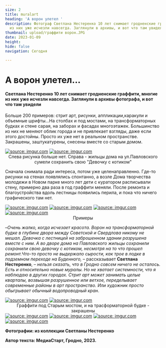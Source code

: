 ```yaml
---
size: 2
title: muralart
heading: 'А ворон улетел '
description: Фотограф Светлана Нестеренко 10 лет снимает гродненские граффити, многие
  из них уже исчезли навсегда. Заглянули в архивы, и вот что там увидели
thumbnail: upload/граффити ворон.JPG
date: 2023-01-09
height: 
hide: false
navigation: Сегодня

---
```

# **А ворон улетел**...

#### Светлана Нестеренко 10 лет снимает гродненские граффити, многие из них уже исчезли навсегда. Заглянули в архивы фотографа, и вот что там увидели

Больше 200 примеров: стрит арт, рисунки, аппликации,каракули и объемные шрифты...На столбах и под мостами, на трансформаторных будках и стене сарая, на заборах и фасадах многоэтажек. Большинство из них не меняют облик города и не привлекает взгляды, даже если этого достойны. Просто их уже нет в реальном пространстве. Закрашены, заштукатурены, снесены вместе со старым домом.

<div class="gallery2">
<!-- Смените gallery2 на gallery3 или gallery4, цифра определяет количество картинок в одном ряду -->
<a href="https://imgur.com/jSpIYHl"><img src="https://i.imgur.com/jSpIYHl.jpg" title="source: imgur.com" /></a>
<a href="https://imgur.com/pkgR18L"><img src="https://i.imgur.com/pkgR18L.jpg" title="source: imgur.com" /></a>  
</div>
<center>Слева рисунка больше нет. Справа - жильцы дома на ул.Павловского сумели сохранить свою "Девочку с котиком"</center>

Сначала снимала ради интереса, потом уже целенаправленно. Где-то рисунки на стенах появлялись спонтанно, а возле Дома творчества молодежи в Новом парке много лет дети с куратором расписывали стену, примерно два раза в год граффити меняли. После ремонта и благоустройства вдоль лестницы появились перила, и пока что ничего графического там нет.

<div class="gallery4">
<!-- Смените gallery2 на gallery3 или gallery4, цифра определяет количество картинок в одном ряду -->
<a href="https://imgur.com/qQzJp4i"><img src="https://i.imgur.com/qQzJp4i.jpg" title="source: imgur.com" /></a>
<a href="https://imgur.com/9XCpLwp"><img src="https://i.imgur.com/9XCpLwp.jpg" title="source: imgur.com" /></a>
<a href="https://imgur.com/ZOrkXgt"><img src="https://i.imgur.com/ZOrkXgt.jpg" title="source: imgur.com" /></a>
<a href="https://imgur.com/oQrHu8K"><img src="https://i.imgur.com/oQrHu8K.jpg" title="source: imgur.com" /></a>
</div>  
<center>Примеры</center>

–_Очень жалко, когда исчезает красота.  Ворон на трансформаторной будке в глубине двора между Советской и Свердлова никому не мешал. Девочка с лестницей на заброшенном здании разрушена вместе с ним. А во дворе дома на Павловского жильцы сохранили сохранили свою девочку с котиком, несмотря на то что прошел ремонт.Что-то просто не выдержало сырости, как трое в лодке в подземном переходе на Буденного,_ – рассказывает **Светлана Нестеренко**, – _нельзя сказать, что в Гродно совсем ничего не осталось. Есть и относительно новые муралы. Но не хватает системности, что я наблюдаю в других городах. Стрит арт может занимать целые кварталы, возвышая разрушенное или ветхое, переделывает современные районы в арт пространство. Или художник просто обыгрывает обычный водопроводный кран_.

<div class="gallery2"> <!-- Смените gallery2 на gallery3 или gallery4, цифра определяет количество картинок в одном ряду -->
<a href="https://imgur.com/c6thbS0"><img src="https://i.imgur.com/c6thbS0.jpg" title="source: imgur.com" /></a>
<a href="https://imgur.com/IxY5y1l"><img src="https://i.imgur.com/IxY5y1l.jpg" title="source: imgur.com" /></a>
</div>  
<center>Граффити под Старым мостом, и на трасформаторной будке - закрашены</center>

<div class="gallery2"> <!-- Смените gallery2 на gallery3 или gallery4, цифра определяет количество картинок в одном ряду -->
<a href="https://imgur.com/EUT3qMR"><img src="https://i.imgur.com/EUT3qMR.jpg" title="source: imgur.com" /></a>
<a href="https://imgur.com/8V4woEV"><img src="https://i.imgur.com/8V4woEV.jpg" title="source: imgur.com" /></a>
<a href="https://imgur.com/nhRef62"><img src="https://i.imgur.com/nhRef62.jpg" title="source: imgur.com" /></a>
<a href="https://imgur.com/w4j4nQr"><img src="https://i.imgur.com/w4j4nQr.jpg" title="source: imgur.com" /></a>
</div>

**Фотографии: из коллекции Светланы Нестеренко**

**Автор текста: МедиаСтарт, Гродно, 2023.**